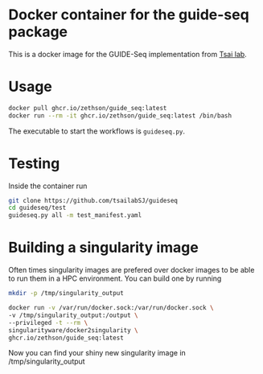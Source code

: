 # Docker container for the guide-seq package
This is a docker image for the GUIDE-Seq implementation from [Tsai lab](https://www.tsailab.com/).
# Usage 
```bash
docker pull ghcr.io/zethson/guide_seq:latest
docker run --rm -it ghcr.io/zethson/guide_seq:latest /bin/bash
```

The executable to start the workflows is ```guideseq.py```.

# Testing
Inside the container run
```bash
git clone https://github.com/tsailabSJ/guideseq
cd guideseq/test
guideseq.py all -m test_manifest.yaml
```

# Building a singularity image
Often times singularity images are prefered over docker images to be able to run them in a HPC environment.
You can build one by running
```bash
mkdir -p /tmp/singularity_output

docker run -v /var/run/docker.sock:/var/run/docker.sock \
-v /tmp/singularity_output:/output \
--privileged -t --rm \
singularityware/docker2singularity \
ghcr.io/zethson/guide_seq:latest
```
Now you can find your shiny new singularity image in /tmp/singularity_output
